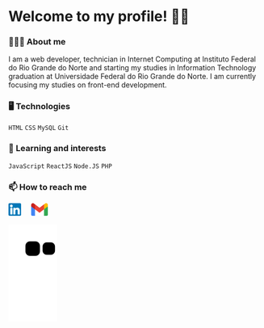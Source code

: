# Welcome to my profile! 👋🏻 

### 👩🏻‍💻 About me
I am a web developer, technician in Internet Computing at Instituto Federal do Rio Grande do Norte and starting my studies in Information Technology graduation at Universidade Federal do Rio Grande do Norte. I am currently focusing my studies on front-end development.

### 🖥 Technologies
`HTML`
`CSS`
`MySQL`
`Git`

### 🌱 Learning and interests
`JavaScript`
`ReactJS`
`Node.JS`
`PHP`

### 📫 How to reach me
<div style="display: flex; margin-top: 10px;">
  <a style="margin-right: 20px" target="_blank" href="https://www.linkedin.com/in/fabianapduarte/">
    <img height="25px" src="./.github/linkedin.png">
  <a>
  
  <a style="margin-right: 20px" target="_blank" href="mailto:fabianaduarte980@gmail.com">
    <img height="25px" src="./.github/gmail.png">
  <a>
</div>

![Snake animation](https://github.com/fabianapduarte/fabianapduarte/blob/output/github-contribution-grid-snake.svg)
